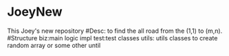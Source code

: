 # JoeyNew
This Joey's new repository
#Desc: to find the all road from the (1,1) to (m,n). 
#Structure
biz:main logic impl
test:test classes 
utils: utils classes to create random array or some other until
  
